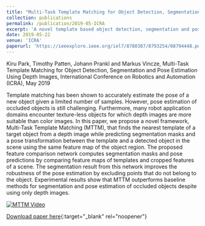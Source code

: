 ```yaml
---
title: "Multi-Task Template Matching for Object Detection, Segmentation and Pose Estimation Using Depth Images"
collection: publications
permalink: /publication/2019-05-ICRA
excerpt: 'A novel template based object detection, segmentation and pose estimation method using depth images only, which does not require additional training of CNN networks'
date: 2019-05-22
venue: 'ICRA'
paperurl: 'https://ieeexplore.ieee.org/iel7/8780387/8793254/08794448.pdf'
---
```

Kiru Park, Timothy Patten, Johann Prankl and Markus Vincze, Multi-Task Template Matching for Object Detection, Segmentation and Pose Estimation Using Depth Images, International Conference on Robotics and Automation (ICRA), May 2019

Template matching has been shown to accurately estimate the pose of a new object given a limited number of samples. However, pose estimation of occluded objects is still challenging. Furthermore, many robot application domains encounter texture-less objects for which depth images are more suitable than color images. In this paper, we propose a novel framework, Multi-Task Template Matching (MTTM), that finds the nearest template of a target object from a depth image while predicting segmentation masks and a pose transformation between the template and a detected object in the scene using the same feature map of the object region. The proposed feature comparison network computes segmentation masks and pose predictions by comparing feature maps of templates and cropped features of a scene. The segmentation result from this network improves the robustness of the pose estimation by excluding points that do not belong to the object. Experimental results show that MTTM outperforms baseline methods for segmentation and pose estimation of occluded objects despite using only depth images.

[![MTTM Video](https://img.youtube.com/vi/rs4ekmE6SGo/0.jpg)](https://www.youtube.com/watch?v=rs4ekmE6SGo)


[Download paper here](https://ieeexplore.ieee.org/iel7/8780387/8793254/08794448.pdf){:target="_blank" rel="noopener"}
